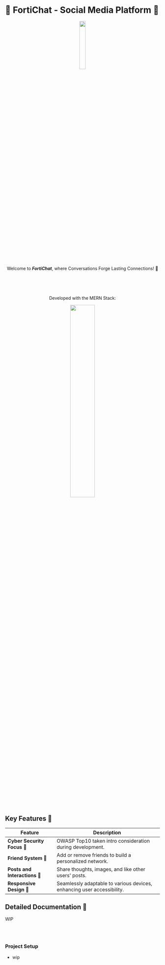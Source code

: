 # 🌟 FortiChat - Social Media Platform 🌟
<p align="center">
  <img src="https://cdn.discordapp.com/attachments/171681203794083840/1173721887784833024/fd88084a-5132-4973-b552-962298ea2fb5.png" width="20%" height="20%">
</p>
<p align="center">Welcome to <strong><em>FortiChat</em></strong>, where Conversations Forge Lasting Connections! 🚀 </p>

<br><br><br>


<p align="center"> Developed with the MERN Stack:</p>
<p align="center">
  <img src="https://upload.wikimedia.org/wikipedia/commons/9/94/MERN-logo.png" width="40%" height="40%">
</p>
<br><br><br>

## Key Features 🌟

| Feature | Description |
| ------- | ----------- |
| **Cyber Security Focus** 🔐 | OWASP Top10 taken intro consideration during development. |
| **Friend System** 👥 | Add or remove friends to build a personalized network. |
| **Posts and Interactions** 💬 | Share thoughts, images, and like other users' posts. |
| **Responsive Design** 📱 | Seamlessly adaptable to various devices, enhancing user accessibility. |

## Detailed Documentation 🌟
WIP

<br><br>
### Project Setup
- wip
